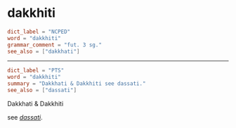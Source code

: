 # dakkhiti

``` toml
dict_label = "NCPED"
word = "dakkhiti"
grammar_comment = "fut. 3 sg."
see_also = ["dakkhati"]
```

--------------------

``` toml
dict_label = "PTS"
word = "dakkhiti"
summary = "Dakkhati & Dakkhiti see dassati."
see_also = ["dassati"]
```

Dakkhati & Dakkhiti

see *[dassati](dassati.md)*.

